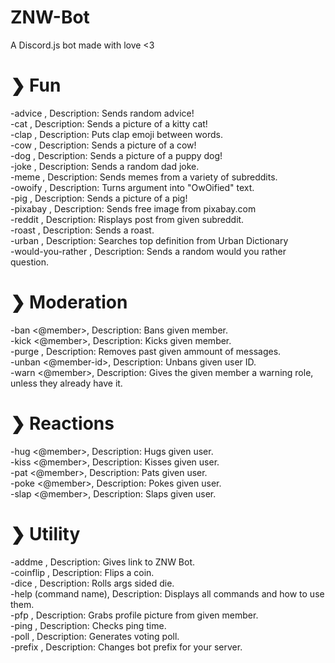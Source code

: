 # ZNW-Bot
A Discord.js bot made with love <3

# ❯ Fun
-advice , Description: Sends random advice! <br>
-cat , Description: Sends a picture of a kitty cat! <br>
-clap , Description: Puts clap emoji between words. <br>
-cow , Description: Sends a picture of a cow! <br>
-dog , Description: Sends a picture of a puppy dog! <br>
-joke , Description: Sends a random dad joke. <br>
-meme , Description: Sends memes from a variety of subreddits. <br>
-owoify <text>, Description: Turns argument into "OwOified" text. <br>
-pig , Description: Sends a picture of a pig! <br>
-pixabay <query>, Description: Sends free image from pixabay.com <br>
-reddit <query>, Description: Risplays post from given subreddit. <br>
-roast , Description: Sends a roast. <br>
-urban <query>, Description: Searches top definition from Urban Dictionary <br>
-would-you-rather , Description: Sends a random would you rather question. <br>
# ❯ Moderation
-ban <@member>, Description: Bans given member. <br>
-kick <@member>, Description: Kicks given member. <br>
-purge <number>, Description: Removes past given ammount of messages. <br>
-unban <@member-id>, Description: Unbans given user ID. <br>
-warn <@member>, Description: Gives the given member a warning role, unless they already have it. <br>
# ❯ Reactions
-hug <@member>, Description: Hugs given user. <br>
-kiss <@member>, Description: Kisses given user. <br>
-pat <@member>, Description: Pats given user. <br>
-poke <@member>, Description: Pokes given user. <br>
-slap <@member>, Description: Slaps given user. <br>
# ❯ Utility
-addme , Description: Gives link to ZNW Bot. <br>
-coinflip , Description: Flips a coin. <br>
-dice <dice-side>, Description: Rolls args sided die. <br>
-help (command name), Description: Displays all commands and how to use them. <br>
-pfp , Description: Grabs profile picture from given member. <br>
-ping , Description: Checks ping time. <br>
-poll <topic>, Description: Generates voting poll. <br>
-prefix <new-prefix>, Description: Changes bot prefix for your server. <br>
